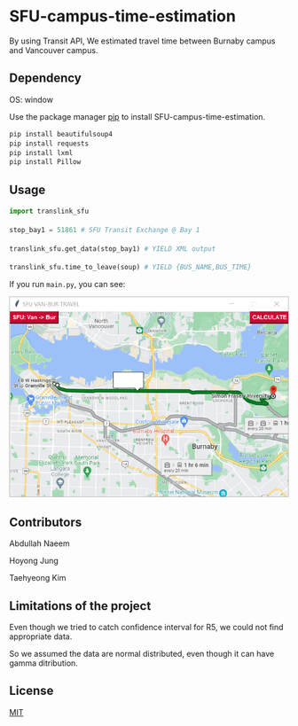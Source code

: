 # SFU-campus-time-estimation

By using Transit API, We estimated travel time between Burnaby campus and Vancouver campus.

## Dependency

OS: window

Use the package manager [pip](https://pip.pypa.io/en/stable/) to install SFU-campus-time-estimation.

```bash
pip install beautifulsoup4
pip install requests
pip install lxml
pip install Pillow
```

## Usage

```python
import translink_sfu

stop_bay1 = 51861 # SFU Transit Exchange @ Bay 1

translink_sfu.get_data(stop_bay1) # YIELD XML output

translink_sfu.time_to_leave(soup) # YIELD {BUS_NAME,BUS_TIME}
```

If you run `main.py`, you can see:

![](usage_eg.gif)

## Contributors
Abdullah Naeem

Hoyong Jung

Taehyeong Kim

## Limitations of the project
Even though we tried to catch confidence interval for R5, we could not find appropriate data.

So we assumed the data are normal distributed, even though it can have gamma ditribution.

## License
[MIT](https://choosealicense.com/licenses/mit/)
